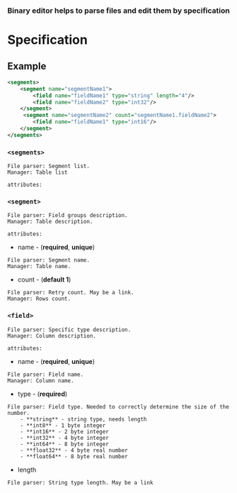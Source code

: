 ### Binary editor helps to parse files and edit them by specification

# Specification
## Example
```xml
<segments>
    <segment name="segmentName1">
        <field name="fieldName1" type="string" length="4"/>
        <field name="fieldName2" type="int32"/>
    </segment>
     <segment name="segmentName2" count="segmentName1.fieldName2">
        <field name="fieldName1" type="int16"/>
    </segment>
</segments>
```

### `<segments>`
```
File parser: Segment list. 
Manager: Table list
```
`attributes:`
 
### `<segment>`
```
File parser: Field groups description.
Manager: Table description.
```
`attributes:`
- name - (**required**, **unique**)
```
File parser: Segment name. 
Manager: Table name.
```
- count - (**default 1**)
```
File parser: Retry count. May be a link. 
Manager: Rows count.
```
### `<field>`
```
File parser: Specific type description.
Manager: Column description.
```

`attributes:`
- name - (**required**, **unique**)
```
File parser: Field name. 
Manager: Column name.
```
- type - (**required**)
```
File parser: Field type. Needed to correctly determine the size of the number. 
    - **string** - string type, needs length 
    - **int8** - 1 byte integer
    - **int16** - 2 byte integer
    - **int32** - 4 byte integer
    - **int64** - 8 byte integer
    - **float32** - 4 byte real number
    - **float64** - 8 byte real number
```
- length
```
File parser: String type length. May be a link
```
